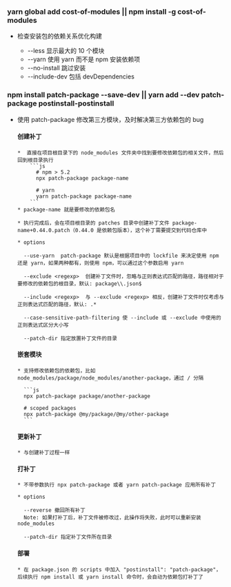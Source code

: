 ### yarn global add cost-of-modules || npm install -g cost-of-modules

- 检查安装包的依赖关系优化构建

  - --less 显示最大的 10 个模块
  - --yarn 使用 yarn 而不是 npm 安装依赖项
  - --no-install 跳过安装
  - --include-dev 包括 devDependencies

### npm install patch-package --save-dev || yarn add --dev patch-package postinstall-postinstall

- 使用 patch-package 修改第三方模块，及时解决第三方依赖包的 bug

  #### 创建补丁

      *  直接在项目根目录下的 node_modules 文件夹中找到要修改依赖包的相关文件，然后回到根目录执行
          ```js
            # npm > 5.2
            npx patch-package package-name

            # yarn
            yarn patch-package package-name
          ```
      * package-name 就是要修改的依赖包名

      * 执行完成后，会在项目根目录的 patches 目录中创建补丁文件 package-name+0.44.0.patch（0.44.0 是依赖包版本），这个补丁需要提交到代码仓库中

      * options

        --use-yarn  patch-package 默认是根据项目中的 lockfile 来决定使用 npm 还是 yarn，如果两种都有，则使用 npm，可以通过这个参数启用 yarn

        --exclude <regexp>  创建补丁文件时，忽略与正则表达式匹配的路径，路径相对于要修改的依赖包的根目录，默认: package\\.json$

        --include <regexp>  与 --exclude <regexp> 相反，创建补丁文件时仅考虑与正则表达式匹配的路径，默认: .*

        --case-sensitive-path-filtering 使 --include 或 --exclude 中使用的正则表达式区分大小写

        --patch-dir 指定放置补丁文件的目录

  #### 嵌套模块

      * 支持修改依赖包的依赖包，比如 node_modules/package/node_modules/another-package，通过 / 分隔
      
        ```js
        npx patch-package package/another-package

        # scoped packages
        npx patch-package @my/package/@my/other-package
        ```

  #### 更新补丁

      * 与创建补丁过程一样

  #### 打补丁

      * 不带参数执行 npx patch-package 或者 yarn patch-package 应用所有补丁

      * options 

        --reverse 撤回所有补丁  
        Note: 如果打补丁后，补丁文件被修改过，此操作将失败，此时可以重新安装 node_modules

        --patch-dir 指定补丁文件所在目录

  #### 部署

      * 在 package.json 的 scripts 中加入 "postinstall": "patch-package"，后续执行 npm install 或 yarn install 命令时，会自动为依赖包打补丁了
